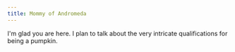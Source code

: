 ```yaml
---
title: Mommy of Andromeda
---
```


I'm glad you are here. I plan to talk about the very intricate qualifications for being a pumpkin.
